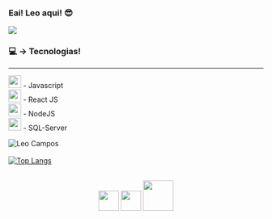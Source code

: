 <h3>Eai! Leo aqui! 😎</h3>

<a href="https://www.linkedin.com/in/leonardo-campos-bb746015b/">
<img src="https://img.shields.io/badge/LinkedIn-0077B5?style=for-the-badge&logo=linkedin&logoColor=white">
</a>

<h3>💻 → Tecnologias!</h3>
<hr>
<p>  
<img width="25em" src="https://cdn.jsdelivr.net/gh/devicons/devicon/icons/javascript/javascript-plain.svg" /> - Javascript <br>
<img width="25em" src="https://cdn.jsdelivr.net/gh/devicons/devicon/icons/react/react-original-wordmark.svg" /> - React JS <br>
<img width="25em" src="https://cdn.jsdelivr.net/gh/devicons/devicon/icons/nodejs/nodejs-plain.svg" /> - NodeJS <br>
<img width="25em" src="https://cdn.jsdelivr.net/gh/devicons/devicon/icons/microsoftsqlserver/microsoftsqlserver-plain-wordmark.svg" /> - SQL-Server <br>
</p>
  



![Leo Campos](https://github-readme-stats.vercel.app/api?username=CamposLeo95&show_icons=true&theme=dark)
<br>
<br>
[![Top Langs](https://github-readme-stats.vercel.app/api/top-langs/?username=CamposLeo95&layout=compact)](https://github.com/anuraghazra/github-readme-stats)

<br>
<div align="center">
  <img width="40em" src="https://cdn.jsdelivr.net/gh/devicons/devicon/icons/javascript/javascript-plain.svg" /> 
  <img width="40em" src="https://cdn.jsdelivr.net/gh/devicons/devicon/icons/react/react-original-wordmark.svg" />
  <img width="60em" src="https://cdn.jsdelivr.net/gh/devicons/devicon/icons/nodejs/nodejs-original-wordmark.svg" />         
</div>



